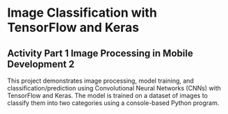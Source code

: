 # Image Classification with TensorFlow and Keras

## Activity Part 1 Image Processing in Mobile Development 2

This project demonstrates image processing, model training, and classification/prediction using Convolutional Neural Networks (CNNs) with TensorFlow and Keras. The model is trained on a dataset of images to classify them into two categories using a console-based Python program.
